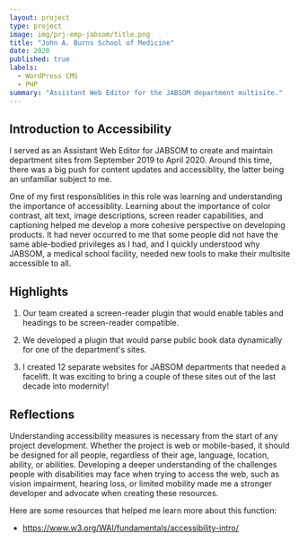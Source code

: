```yaml
---
layout: project
type: project
image: img/prj-emp-jabsom/title.png
title: "John A. Burns School of Medicine"
date: 2020
published: true
labels:
  - WordPress CMS
  - PHP
summary: "Assistant Web Editor for the JABSOM department multisite."
---
```


## Introduction to Accessibility

I served as an Assistant Web Editor for JABSOM to create and maintain department sites from September 2019 to April 2020. Around this time, there was a big push for content updates and accessiblity, the latter being an unfamiliar subject to me. 

One of my first responsiblities in this role was learning and understanding the importance of accessiblity. Learning about the importance of color contrast, alt text, image descriptions, screen reader capabilities, and captioning helped me develop a more cohesive perspective on developing products. It had never occurred to me that some people did not have the same able-bodied privileges as I had, and I quickly understood why JABSOM, a medical school facility, needed new tools to make their multisite accessible to all. 

## Highlights

1. Our team created a screen-reader plugin that would enable tables and headings to be screen-reader compatible.

2. We developed a plugin that would parse public book data dynamically for one of the department's sites. 

3. I created 12 separate websites for JABSOM departments that needed a facelift. It was exciting to bring a couple of these sites out of the last decade into modernity! 

## Reflections

Understanding accessibility measures is necessary from the start of any project development. Whether the project is web or mobile-based, it should be designed for all people, regardless of their age, language, location, ability, or abilities. Developing a deeper understanding of the challenges people with disabilities may face when trying to access the web, such as vision impairment, hearing loss, or limited mobility made me a stronger developer and advocate when creating these resources.

Here are some resources that helped me learn more about this function: 
- https://www.w3.org/WAI/fundamentals/accessibility-intro/